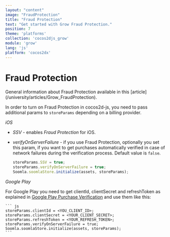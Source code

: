 ```yaml
---
layout: "content"
image: "FraudProtection"
title: "Fraud Protection"
text: "Get started with Grow Fraud Protection."
position: 7
theme: 'platforms'
collection: 'cocos2djs_grow'
module: 'grow'
lang: 'js'
platform: 'cocos2dx'
---
```


# Fraud Protection

<div class="info-box">General information about Fraud Protection available in this [article](/university/articles/Grow_FraudProtection).</div>

In order to turn on Fraud Protection in cocos2d-js, you need to pass additional params to `storeParams` depending on a
billing provider.

*iOS*

- *SSV* - enables _Fraud Protection_ for iOS.
- *verifyOnServerFailure* - if you use Fraud Protection, optionally you set this param, if you want to get purchases
automatically verified in case of network failures during the verification process. Default value is `false`.

    ``` js
    storeParams.SSV = true;
    storeParams.verifyOnServerFailure = true;
    Soomla.soomlaStore.initialize(assets, storeParams);
	```

*Google Play*

For Google Play you need to get clientId, clientSecret and refreshToken as explained in
[Google Play Purchase Verification](/android/store/Store_GooglePlayVerification) and use them like this:

	``` js
    storeParams.clientId = <YOU_CLIENT_ID>;
    storeParams.clientSecret = <YOUR_CLIENT_SECRET>;
    storeParams.refreshToken = <YOUR_REFRESH_TOKEN>;
    storeParams.verifyOnServerFailure = true;
    Soomla.soomlaStore.initialize(assets, storeParams);
	```
